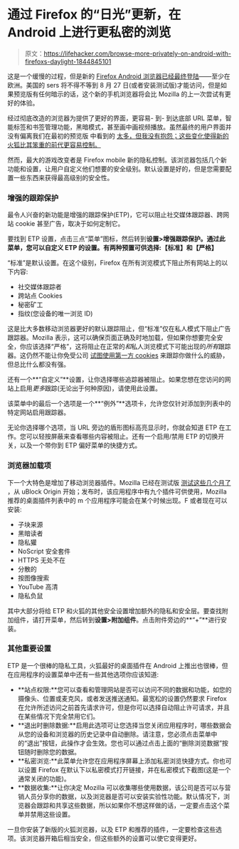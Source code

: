 # 通过 Firefox 的“日光”更新，在 Android 上进行更私密的浏览

> 原文：<https://lifehacker.com/browse-more-privately-on-android-with-firefoxs-daylight-1844845101>

这是一个缓慢的过程，但是新的 [Firefox Android 浏览器已经最终登陆](https://play.google.com/store/apps/details?id=org.mozilla.firefox&referrer=adjust_reftag%3Dcn9q1UyeeP9fy%26utm_source%3DProduct%2BMarketing%2B%2528Owned%2Bmedia%2529%26utm_campaign%3Dblog%26utm_content%3Den%26utm_term%3Dandroid-mobile1)——至少在欧洲。美国的 sers 将不得不等到 8 月 27 日(或者安装测试版)才能访问，但是如果预览版有任何暗示的话，这个新的手机浏览器将会比 Mozilla 的上一次尝试有更好的体验。



经过彻底改造的浏览器为提供了更好的界面，更容易- 到- 到达底部 URL 菜单，智能标签和书签管理功能，黑暗模式，甚至画中画视频播放。虽然最终的用户界面并没有偏离我们在最初的预览版 中看到的 [太多，但我没有抱怨；这些变化使得新的火狐比其笨重的前代更容易控制。](https://lifehacker.com/everything-you-need-to-know-about-firefox-preview-on-an-1835950429) 

然而，最大的游戏改变者是 Firefox mobile 新的隐私控制。该浏览器包括几个新功能和设置，让用户自定义他们想要的安全级别。默认设置是好的，但是您需要配置一些东西来获得最高级别的安全性。

### 增强的跟踪保护

最令人兴奋的新功能是增强的跟踪保护(ETP)，它可以阻止社交媒体跟踪器、跨网站 cookie 甚至广告，取决于如何定制它。

要找到 ETP 设置，点击三点“菜单”图标，然后转到**设置>增强跟踪保护。**通过此菜单，您可以自定义 ETP 的设置。有两种预置可供选择:**【标准】**和**【严格】**

“标准”是默认设置。在这个级别，Firefox 在所有浏览模式下阻止所有网站上的以下内容:

*   社交媒体跟踪者
*   跨站点 Cookies
*   秘密矿工
*   指纹(您设备的唯一浏览 ID)

这是比大多数移动浏览器更好的默认跟踪阻止，但“标准”仅在私人模式下阻止广告跟踪器。Mozilla 表示，这可以确保页面正确及时地加载，但如果你想要完全安全，你应该选择“严格”，这将阻止在正常的*和*私人浏览模式下可能出现的*所有*跟踪器。这仍然不能让你免受公司 [试图使用第一方 cookies](https://martechseries.com/mts-insights/guest-authors/a-new-cookie-less-id) 来跟踪你做什么的威胁，但总比什么都没有强。

还有一个**“自定义”**设置，让你选择哪些追踪器被阻止。如果您想在您访问的网站上启用*更多*跟踪(无论出于何种原因)，请使用此设置。

该菜单中的最后一个选项是一个**“例外”**选项卡，允许您仅针对添加到列表中的特定网站启用跟踪器。

无论你选择哪个选项，当 URL 旁边的盾形图标高亮显示时，你就会知道 ETP 在工作。您可以轻按屏蔽来查看哪些内容被阻止。还有一个启用/禁用 ETP 的切换开关，以及一个带你到 ETP 偏好菜单的快捷方式。

### 浏览器加载项

下一个大特色是增加了移动浏览器插件。Mozilla 已经在测试版 [测试这些几个月了](https://lifehacker.com/how-to-install-the-best-firefox-extensions-on-android-1842922161) ，从 uBlock Origin 开始；发布时，该应用程序中有九个插件可供使用，Mozilla 推荐的桌面插件列表中的 m 个应用程序可能会在某个时候出现。F 或者现在可以安装:

*   子块来源
*   黑暗读者
*   隐私獾
*   NoScript 安全套件
*   HTTPS 无处不在
*   分散的
*   按图像搜索
*   YouTube 高清
*   隐私负鼠

其中大部分将给 ETP 和火狐的其他安全设置增加额外的隐私和安全层。要查找附加组件，请打开菜单，然后转到**设置>附加组件**。点击附件旁边的**“+”**进行安装。

### 其他重要设置

ETP 是一个很棒的隐私工具，火狐最好的桌面插件在 Android 上推出也很棒，但在应用程序的设置菜单中还有一些其他选项你应该知道:

*   **站点权限:**您可以查看和管理网站是否可以访问不同的数据和功能，如您的摄像头、位置或麦克风，或者发送推送通知。最宽松的设置仍然要求 Firefox 在允许所述访问之前首先请求许可，但是你可以选择自动阻止许可请求，并且在某些情况下完全禁用它们。
*   **退出时删除数据:**启用此选项可让您选择当您关闭应用程序时，哪些数据会从您的设备和浏览器的历史记录中自动删除。请注意，您必须点击菜单中的“退出”按钮，此操作才会生效。您也可以通过点击上面的“删除浏览数据”按钮随时删除您的数据。
*   **私密浏览:**此菜单允许您在应用程序屏幕上添加私密浏览快捷方式。你也可以设置 Firefox 在默认下以私密模式打开链接，并在私密模式下截图(这是一个通常关闭的功能)。
*   **数据收集:**让你决定 Mozilla 可以收集哪些使用数据，该公司是否可以与营销人员分享你的数据，以及浏览器是否可以安装实验性功能。默认情况下，浏览器会跟踪和共享这些数据，所以如果你不想这样做的话，一定要点击这个菜单并禁用这些设置。

一旦你安装了新版的火狐浏览器，以及 ETP 和推荐的插件，一定要检查这些选项。该浏览器开箱后相当安全，但这些额外的设置可以使它变得更好。